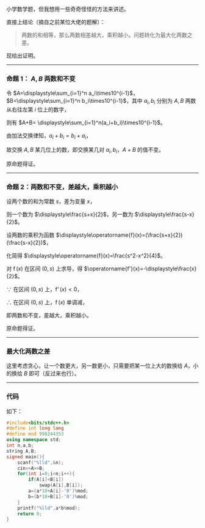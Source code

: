 小学数学题，但我想用一些奇奇怪怪的方法来讲述。

直接上结论（摘自之前某位大佬的题解）：

> 两数的和相等，那么两数相差越大，乘积越小。问题转化为最大化两数之差。

现给出证明。

***

### 命题 1： $A,B$ 两数和不变 

令 $A=\displaystyle\sum_{i=1}^n a_i\times10^{i-1}$，$B=\displaystyle\sum_{i=1}^n b_i\times10^{i-1}$，其中 $a_i,b_i$ 分别为 $A,B$ 两数从右往左第 $i$ 位上的数字，

则有 $A+B= \displaystyle\sum_{i=1}^n(a_i+b_i)\times10^{i-1}$。

由加法交换律知，$a_i+b_i=b_i+a_i$，

故交换 $A,B$ 某几位上的数，即交换某几对 $a_{i},b_{i}$，$A+B$ 的值不变。

原命题得证。

***

### 命题 2：两数和不变，差越大，乘积越小

设两个数的和为常数 $s$，差为变量 $x$，

则一个数为 $\displaystyle\frac{s+x}{2}$，另一数为 $\displaystyle\frac{s-x}{2}$。

设两数的乘积为函数 $\displaystyle\operatorname{f}(x)=(\frac{s+x}{2})(\frac{s-x}{2})$，

化简得 $\displaystyle\operatorname{f}(x)=\frac{s^2-x^2}{4}$。

对 $\operatorname{f}(x)$ 在区间 $(0,s)$ 上求导，得 $\operatorname{f'}(x)=-\displaystyle\frac{x}{2}$。

$\because$ 在区间 $(0,s)$ 上，$\operatorname{f'}(x)<0$，

$\therefore$ 在区间 $(0,s)$ 上，$\operatorname{f}(x)$ 单调减，

即两数和不变，差越大，乘积越小。

原命题得证。

***

### 最大化两数之差

这里考虑贪心，让一个数更大，另一数更小，只需要把某一位上大的数换给 $A$，小的换给 $B$ 即可（反过来也行）。

***

### 代码

如下：

```cpp
#include<bits/stdc++.h>
#define int long long
#define mod 998244353
using namespace std;
int n,a,b;
string A,B;
signed main(){
	scanf("%lld",&n);
	cin>>A>>B;
	for(int i=0;i<n;i++){
		if(A[i]<B[i])
			swap(A[i],B[i]);
		a=(a*10+A[i]-'0')%mod;
		b=(b*10+B[i]-'0')%mod;
	}
	printf("%lld",a*b%mod);
	return 0;
}
```